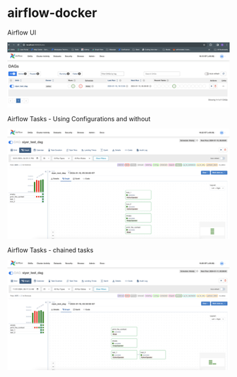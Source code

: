 # airflow-docker

Airflow UI

![alt text](https://github.com/siyer13/airflow-docker/blob/main/images/screenshots/airflow_ui.jpg?raw=true)


Airflow Tasks - Using Configurations and without

![alt text](https://github.com/siyer13/airflow-docker/blob/main/images/screenshots/airflow_tasks.jpg?raw=true)


Airflow Tasks - chained tasks

![alt text](https://github.com/siyer13/airflow-docker/blob/main/images/screenshots/airflow_chained_tasks.jpg?raw=true)
